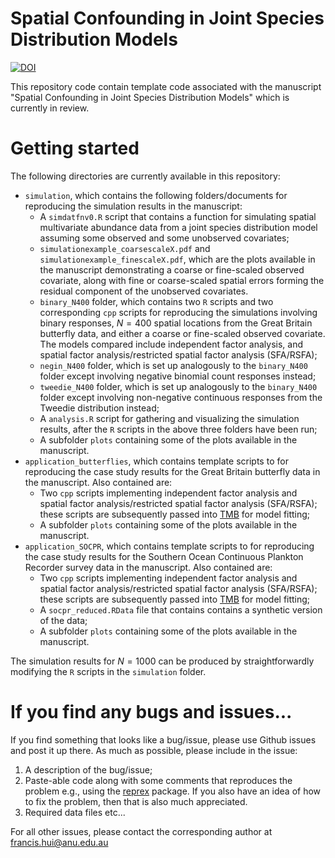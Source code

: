 # Spatial Confounding in Joint Species Distribution Models

<!-- badges: start -->

[![DOI](https://zenodo.org/badge/DOI/10.5281/zenodo.12187502.svg)](https://doi.org/10.5281/zenodo.12187502)

<!-- badges: end -->

This repository code contain template code associated with the manuscript "Spatial Confounding in Joint Species Distribution Models" which is currently in review.

# Getting started

The following directories are currently available in this repository:

-   `simulation`, which contains the following folders/documents for reproducing the simulation results in the manuscript:
    -   A `simdatfnv0.R` script that contains a function for simulating spatial multivariate abundance data from a joint species distribution model assuming some observed and some unobserved covariates;
    -   `simulationexample_coarsescaleX.pdf` and `simulationexample_finescaleX.pdf`, which are the plots available in the manuscript demonstrating a coarse or fine-scaled observed covariate, along with fine or coarse-scaled spatial errors forming the residual component of the unobserved covariates.
    -   `binary_N400` folder, which contains two `R` scripts and two corresponding `cpp` scripts for reproducing the simulations involving binary responses, $N = 400$ spatial locations from the Great Britain butterfly data, and either a coarse or fine-scaled observed covariate. The models compared include independent factor analysis, and spatial factor analysis/restricted spatial factor analysis (SFA/RSFA);
    -   `negin_N400` folder, which is set up analogously to the `binary_N400` folder except involving negative binomial count responses instead;
    -   `tweedie_N400` folder, which is set up analogously to the `binary_N400` folder except involving non-negative continuous responses from the Tweedie distribution instead;
    -   A `analysis.R` script for gathering and visualizing the simulation results, after the `R` scripts in the above three folders have been run;
    -   A subfolder `plots` containing some of the plots available in the manuscript.
-   `application_butterflies`, which contains template scripts to for reproducing the case study results for the Great Britain butterfly data in the manuscript. Also contained are:
    -   Two `cpp` scripts implementing independent factor analysis and spatial factor analysis/restricted spatial factor analysis (SFA/RSFA); these scripts are subsequently passed into [TMB](https://cran.r-project.org/web/packages/TMB/index.html) for model fitting;
    -   A subfolder `plots` containing some of the plots available in the manuscript.
-   `application_SOCPR`, which contains template scripts to for reproducing the case study results for the Southern Ocean Continuous Plankton Recorder survey data in the manuscript. Also contained are:
    -   Two `cpp` scripts implementing independent factor analysis and spatial factor analysis/restricted spatial factor analysis (SFA/RSFA); these scripts are subsequently passed into [TMB](https://cran.r-project.org/web/packages/TMB/index.html) for model fitting;
    -   A `socpr_reduced.RData` file that contains contains a synthetic version of the data;
    -   A subfolder `plots` containing some of the plots available in the manuscript.

The simulation results for $N = 1000$ can be produced by straightforwardly modifying the `R` scripts in the `simulation` folder.

# If you find any bugs and issues...

If you find something that looks like a bug/issue, please use Github issues and post it up there. As much as possible, please include in the issue:

1.  A description of the bug/issue;
2.  Paste-able code along with some comments that reproduces the problem e.g., using the [reprex](https://cran.r-project.org/web/packages/reprex/index.html) package. If you also have an idea of how to fix the problem, then that is also much appreciated.
3.  Required data files etc...

For all other issues, please contact the corresponding author at [francis.hui\@anu.edu.au](mailto:francis.hui@anu.edu.au)
